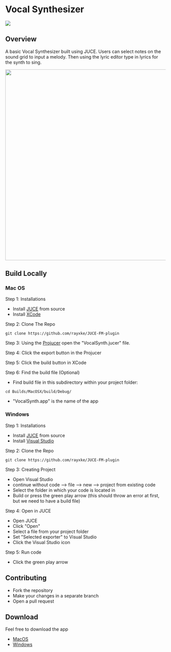 # Vocal Synthesizer
[![](https://github.com/rayxke/vocal-synth/actions/workflows/build_and_test.yml/badge.svg)](https://github.com/rayxke/vocal-synth/actions)

## Overview
A basic Vocal Synthesizer built using JUCE. 
Users can select notes on the sound grid to input a melody. 
Then using the lyric editor type in lyrics for the synth to sing.

<div align="center">
<img align="center" src="https://user-images.githubusercontent.com/8340687/235598501-44e27f80-4aae-40ce-9c87-695ddd81084e.jpg" border-radius="50%" width="800px" height="600px"/>
</div>

## Build Locally

### Mac OS
Step 1: Installations

- Install [JUCE](https://juce.com) from source
- Install [XCode](https://developer.apple.com/xcode/)

Step 2: Clone The Repo
```
git clone https://github.com/rayxke/JUCE-FM-plugin
```


Step 3: Using the [Projucer](https://juce.com/discover/projucer) open the "VocalSynth.jucer" file.

Step 4: Click the export button in the Projucer

Step 5: Click the build button in XCode

Step 6: Find the build file (Optional)
- Find build file in this subdirectory within your project folder:
```
cd Builds/MacOSX/build/Debug/
```
- "VocalSynth.app" is the name of the app

### Windows

Step 1: Installations

- Install [JUCE](https://juce.com) from source
- Install [Visual Studio](https://visualstudio.microsoft.com)

Step 2: Clone the Repo

```
git clone https://github.com/rayxke/JUCE-FM-plugin
```

Step 3: Creating Project

- Open Visual Studio
- continue without code --> file --> new --> project from existing code
- Select the folder in which your code is located in
- Build or press the green play arrow (this should throw an error at first, but we need to have a build file)

Step 4: Open in JUCE

- Open JUCE
- Click "Open"
- Select a file from your project folder
- Set "Selected exporter" to Visual Studio 
- Click the Visual Studio icon

Step 5: Run code

- Click the green play arrow

## Contributing

- Fork the repository
- Make your changes in a separate branch
- Open a pull request

## Download
Feel free to download the app
- [MacOS](https://drive.google.com/file/d/18qru1GqMEcxcVK34MrYZSoA2K8yopMTf/view?usp=share_link)
- [Windows](https://drive.google.com/file/d/19hKhKB1shqzzxtx0NtivVOxBa2lu08r6/view?usp=share_link)

